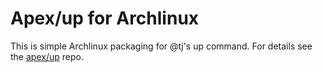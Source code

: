 # Apex/up for Archlinux

This is simple Archlinux packaging for @tj's up command.
For details see the [apex/up](https://github.com/apex/up) repo.

